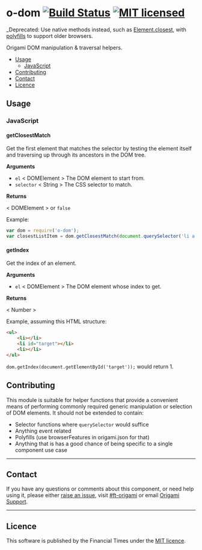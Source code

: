 # o-dom [![Build Status](https://circleci.com/gh/Financial-Times/o-dom.png?style=shield&circle-token=6ec89d992032f3ccbe4a85e6e5359857bf732502)](https://circleci.com/gh/Financial-Times/o-dom) [![MIT licensed](https://img.shields.io/badge/license-MIT-blue.svg)](#licence)

_Deprecated: Use native methods instead, such as [Element.closest](https://developer.mozilla.org/en-US/docs/Web/API/Element/closest), with [polyfills](https://polyfill.io/v3/) to support older browsers.

Origami DOM manipulation &amp; traversal helpers.

- [Usage](#usage)
	- [JavaScript](#javascript)
- [Contributing](#contributing)
- [Contact](#contact)
- [Licence](#licence)

## Usage

### JavaScript

#### getClosestMatch

Get the first element that matches the selector by testing the element itself and traversing up through its ancestors in the DOM tree.

__Arguments__

* `el` < DOMElement > The DOM element to start from.
* `selector` < String > The CSS selector to match.

__Returns__

< DOMElement > or `false`

Example:

```javascript
var dom = require('o-dom');
var closestListItem = dom.getClosestMatch(document.querySelector('li a'), 'li');
```

#### getIndex

Get the index of an element.

__Arguments__

* `el` < DOMElement > The DOM element whose index to get.

__Returns__

< Number >

Example, assuming this HTML structure:

```html
<ul>
	<li></li>
	<li id="target"></li>
	<li></li>
</ul>
```

`dom.getIndex(document.getElementById('target'));` would return 1.

## Contributing

This module is suitable for helper functions that provide a convenient means of performing commonly required generic manipulation or selection of DOM elements.  It should not be extended to contain:

* Selector functions where `querySelector` would suffice
* Anything event related
* Polyfills (use browserFeatures in origami.json for that)
* Anything that is has a good chance of being specific to a single component use case


---

## Contact

If you have any questions or comments about this component, or need help using it, please either [raise an issue](https://github.com/Financial-Times/o-dom/issues), visit [#ft-origami](https://financialtimes.slack.com/messages/ft-origami/) or email [Origami Support](mailto:origami-support@ft.com).

----

## Licence

This software is published by the Financial Times under the [MIT licence](http://opensource.org/licenses/MIT).
